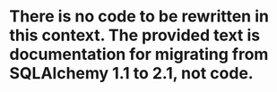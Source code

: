 # There is no code to be rewritten in this context. The provided text is documentation for migrating from SQLAlchemy 1.1 to 2.1, not code.
